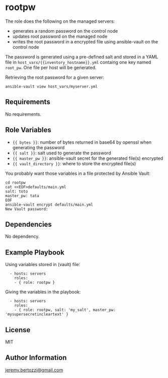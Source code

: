 rootpw
=========

The role does the following on the managed servers:

* generates a random password on the control node
* updates root password on the managed node
* writes the root password in a encrypted file using ansible-vault on the control node

The password is generated using a pre-defined salt and stored in a YAML file in `host_vars/{{inventory_hostname}}.yml` containg one key named `root_pw`. One file per host will be generated.

Retrieving the root password for a given server:

```
ansible-vault view host_vars/myserver.yml
```

Requirements
------------

No requirements.

Role Variables
--------------

* `{{ bytes }}`: number of bytes returned in base64 by openssl when generating the password
* `{{ salt }}`: salt used to generate the password
* `{{ master_pw }}`: ansible-vault secret for the generated file(s) encrypted
* `{{ vault_directory }}`: where to store the encrypted file(s)

You probably want those variables in a file protected by Ansible Vault:

```
cd rootpw
cat <<EOF>defaults/main.yml
salt: toto
master_pw: tata
EOF
ansible-vault encrypt defaults/main.yml
New Vault password:                                                                                                   
```

Dependencies
------------

No dependency.

Example Playbook
----------------

Using variables stored in (vault) file:

``` 
  - hosts: servers
    roles:
    - { role: rootpw }
```

Giving the variables in the playbook:

``` 
  - hosts: servers
    roles:
    - { role: rootpw, salt: 'my_salt', master_pw: 'mysupersecretincleartext' }
```

License
-------

MIT

Author Information
------------------

jeremy.bertozzi@gmail.com
